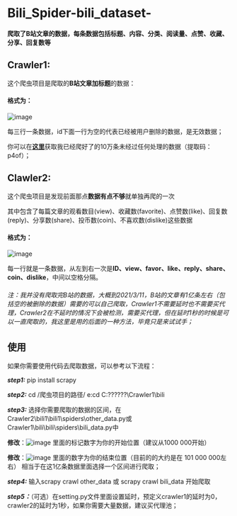 # Bili_Spider-bili_dataset-
**爬取了B站文章的数据，每条数据包括标题、内容、分类、阅读量、点赞、收藏、分享、回复数等**
## Crawler1:
这个爬虫项目是爬取的**B站文章加标题**的数据：
#### 格式为：
![image](https://user-images.githubusercontent.com/63507251/110720200-23379200-8249-11eb-994e-22cde607d857.png)

每三行一条数据，id下面一行为空的代表已经被用户删除的数据，是无效数据；

你可以在[**这里**](https://pan.baidu.com/s/1M1RFHNUBPRa_aTUboBPmGw)获取我已经爬好了的10万条未经过任何处理的数据（提取码：p4of）；
## Clawler2:
这个爬虫项目是发现前面那点**数据有点不够**就单独再爬的一次

其中包含了每篇文章的观看数目(view)、收藏数(favorite)、点赞数(like)、回复数(reply)、分享数(share)、投币数(coin)、不喜欢数(dislike)这些数据

#### 格式为：
![image](https://user-images.githubusercontent.com/63507251/110720688-fcc62680-8249-11eb-89e5-d4dd8801d54c.png)

每一行就是一条数据，从左到右一次是**ID、view、favor、like、reply、share、coin、dislike**，中间以空格分隔。

###### 注：我并没有爬取完B站的数据，大概到2021/3/11，B站的文章有1亿条左右（包括空的被删除的数据）需要的可以自己爬取，Crawler1不需要延时也不需要买代理，Crawler2在不延时的情况下会被检测，需要买代理，但在延时1秒的时候是可以一直爬取的，我这里是用的后面的一种方法，毕竟只是来试试手；

## 使用
如果你需要使用代码去爬取数据，可以参考以下流程：

***step1:*** pip install scrapy

***step2:*** cd /爬虫项目的路径/ e:cd C:\??\??\??\Crawler1\bili

***step3:*** 选择你需要爬取的数据的区间，在Crawler2\bili1\bili1\spiders\other_data.py或Crawler1\bili\bili\spiders\bili_data.py中

**修改**：![image](https://user-images.githubusercontent.com/63507251/110721709-ff298000-824b-11eb-9b6a-f7a19b44cd43.png)
里面的标记数字为你的开始位置（建议从1000 000开始）

**修改**：![image](https://user-images.githubusercontent.com/63507251/110721807-326c0f00-824c-11eb-8f2e-4bec6d81f929.png)
里面的数字为你的结束位置（目前的的大约是在 101 000 000左右）
相当于在这1亿条数据里面选择一个区间进行爬取；

***step4:*** 输入scrapy crawl other_data 或 scrapy crawl bili_data 开始爬取

***step5：***（可选）在setting.py文件里面设置延时，预定义crawler1的延时为0，crawler2的延时为1秒，如果你需要大量数据，建议买代理池；
